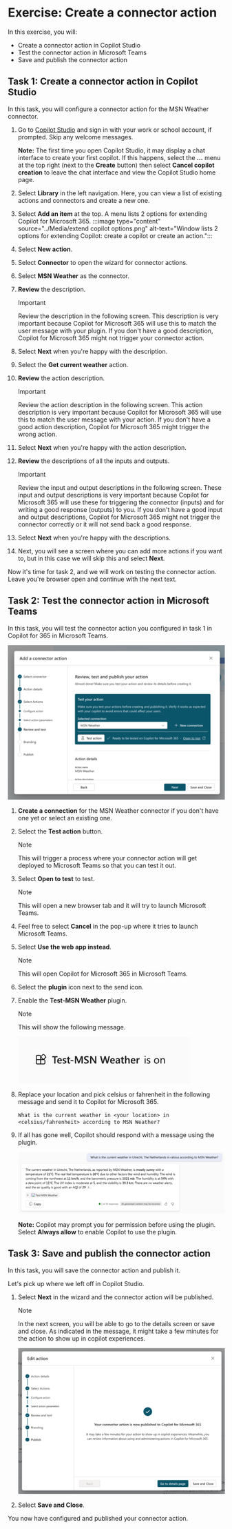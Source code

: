 # Exercise: Create a connector action

In this exercise, you will:

- Create a connector action in Copilot Studio
- Test the connector action in Microsoft Teams
- Save and publish the connector action

## Task 1: Create a connector action in Copilot Studio

In this task, you will configure a connector action for the MSN Weather connector.

1. Go to [Copilot Studio](https://copilotstudio.microsoft.com) and sign in with your work or school account, if prompted. Skip any welcome messages.

    **Note:** The first time you open Copilot Studio, it may display a chat interface to create your first copilot. If this happens, select the **…** menu at the top right (next to the **Create** button) then select **Cancel copilot creation** to leave the chat interface and view the Copilot Studio home page.
1. Select **Library** in the left navigation. Here, you can view a list of existing actions and connectors and create a new one.
1. Select **Add an item** at the top.  A menu lists 2 options for extending Copilot for Microsoft 365.
:::image type="content" source="../Media/extend copilot options.png" alt-text="Window lists 2 options for extending Copilot: create a copilot or create an action.":::
2. Select **New action**.
3. Select **Connector** to open the wizard for connector actions.
4. Select **MSN Weather** as the connector.
5. **Review** the description.

    > [!IMPORTANT]
    > Review the description in the following screen. This description is very important because Copilot for Microsoft 365 will use this to match the user message with your plugin. If you don't have a good description, Copilot for Microsoft 365 might not trigger your connector action.

6. Select **Next** when you're happy with the description.
7. Select the **Get current weather** action.
8. **Review** the action description.

    > [!IMPORTANT]
    > Review the action description in the following screen. This action description is very important because Copilot for Microsoft 365 will use this to match the user message with your action. If you don't have a good action description, Copilot for Microsoft 365 might trigger the wrong action.

9.  Select **Next** when you're happy with the action description.
10. **Review** the descriptions of all the inputs and outputs.

    > [!IMPORTANT]
    > Review the input and output descriptions in the following screen. These input and output descriptions is very important because Copilot for Microsoft 365 will use these for triggering the connector (inputs) and for writing a good response (outputs) to you. If you don't have a good input and output descriptions, Copilot for Microsoft 365 might not trigger the connector correctly or it will not send back a good response.

11. Select **Next** when you're happy with the descriptions.
12. Next, you will see a screen where you can add more actions if you want to, but in this case we will skip this and select **Next**.

Now it's time for task 2, and we will work on testing the connector action. Leave you're browser open and continue with the next text.

## Task 2: Test the connector action in Microsoft Teams

In this task, you will test the connector action you configured in task 1 in Copilot for 365 in Microsoft Teams.

![The review, test and publish your action section of the connector action wizard.](../Media/connect-test.png)

1. **Create a connection** for the MSN Weather connector if you don't have one yet or select an existing one.
1. Select the **Test action** button.

    > [!NOTE]
    > This will trigger a process where your connector action will get deployed to Microsoft Teams so that you can test it out.

1. Select **Open to test** to test.

    > [!NOTE]
    > This will open a new browser tab and it will try to launch Microsoft Teams.

1. Feel free to select **Cancel** in the pop-up where it tries to launch Microsoft Teams.
1. Select **Use the web app instead**.

    > [!NOTE]
    > This will open Copilot for Microsoft 365 in Microsoft Teams.

1. Select the **plugin** icon next to the send icon.
1. Enable the **Test-MSN Weather** plugin.

    > [!NOTE]
    > This will show the following message.

    ![The message displays that the Test-MSN Weather plugin is on.](../Media/test-msn-weather.png)


1. Replace your location and pick celsius or fahrenheit in the following message and send it to Copilot for Microsoft 365.

    ```text
    What is the current weather in <your location> in <celsius/fahrenheit> according to MSN Weather?
    ```

1. If all has gone well, Copilot should respond with a message using the plugin.  

   ![A screenshot of an example message and answer. The plugin responds with the current weather in Utrecht, The Netherlands in celsius.](../Media/msn-weather-result.png)

   **Note:** Copilot may prompt you for permission before using the plugin.  Select **Always allow** to enable Copilot to use the plugin.

## Task 3: Save and publish the connector action

In this task, you will save the connector action and publish it.

Let's pick up where we left off in Copilot Studio.

1. Select **Next** in the wizard and the connector action will be published.

    > [!NOTE]
    > In the next screen, you will be able to go to the details screen or save and close. As indicated in the message, it might take a few minutes for the action to show up in copilot experiences.

      ![A screenshot of the publish screen in the connector action wizard.](../Media/connector-action-finished.png)
   
1. Select **Save and Close**.

You now have configured and published your connector action.
